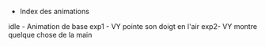 + Index des animations

idle - Animation de base
exp1 - VY pointe son doigt en l'air
exp2- VY montre quelque chose de la main
